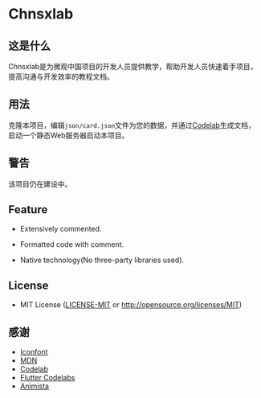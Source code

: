# Chnsxlab

## 这是什么

Chnsxlab是为微观中国项目的开发人员提供教学，帮助开发人员快速着手项目，提高沟通与开发效率的教程文档。

## 用法

克隆本项目，编辑`json/card.json`文件为您的数据，并通过[Codelab](https://github.com/googlecodelabs/tools)生成文档，启动一个静态Web服务器启动本项目。

## 警告

该项目仍在建设中。

## Feature

* Extensively commented.

* Formatted code with comment.

* Native technology(No three-party libraries used).

## License

* MIT License ([LICENSE-MIT](https://github.com/Iceberry-qdd/Courselab/LICENSE) or http://opensource.org/licenses/MIT)

## 感谢
* [Iconfont](https://www.iconfont.cn/)
* [MDN](https://developer.mozilla.org/)
* [Codelab](https://github.com/googlecodelabs/tools)
* [Flutter Codelabs](https://codelabs.developers.google.com/?product=flutter)
* [Animista](https://animista.net/)
